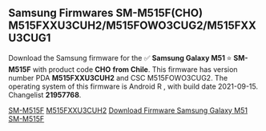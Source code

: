 <h2>Samsung Firmwares SM-M515F(CHO) M515FXXU3CUH2/M515FOWO3CUG2/M515FXXU3CUG1</h2>
Download the Samsung firmware for the ✅ <strong>Samsung Galaxy M51 </strong> ⭐ <strong>SM-M515F</strong> with product code <strong>CHO</strong> <strong> from Chile</strong>. This firmware has version number PDA <strong>M515FXXU3CUH2</strong> and CSC M515FOWO3CUG2. The operating system of this firmware is Android R , with build date 2021-09-15. Changelist <strong>21957768</strong>.


[SM-M515F](https://samfirm.shop/samsung/model/SM-M515F)
[M515FXXU3CUH2](https://samfirm.shop/samsung/pda/M515FXXU3CUH2)
[Download Firmware Samsung Galaxy M51 SM-M515F](https://samfirm.shop/samsung/firmware/457020)
